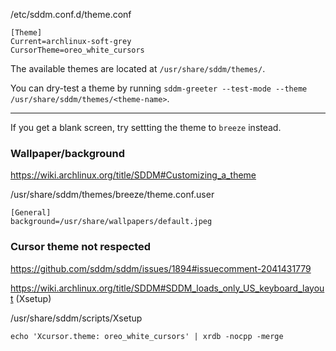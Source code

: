 /etc/sddm.conf.d/theme.conf
```
[Theme]
Current=archlinux-soft-grey
CursorTheme=oreo_white_cursors
```

The available themes are located at `/usr/share/sddm/themes/`.

You can dry-test a theme by running `sddm-greeter --test-mode --theme /usr/share/sddm/themes/<theme-name>`.

-------------

If you get a blank screen, try settting the theme to `breeze` instead.

### Wallpaper/background
https://wiki.archlinux.org/title/SDDM#Customizing_a_theme

/usr/share/sddm/themes/breeze/theme.conf.user
```
[General]
background=/usr/share/wallpapers/default.jpeg
```

### Cursor theme not respected
https://github.com/sddm/sddm/issues/1894#issuecomment-2041431779

https://wiki.archlinux.org/title/SDDM#SDDM_loads_only_US_keyboard_layout (Xsetup)

/usr/share/sddm/scripts/Xsetup
```
echo 'Xcursor.theme: oreo_white_cursors' | xrdb -nocpp -merge
```
